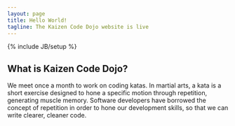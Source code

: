```yaml
---
layout: page
title: Hello World!
tagline: The Kaizen Code Dojo website is live
---
```

{% include JB/setup %}

## What is Kaizen Code Dojo?

We meet once a month to work on coding katas. In martial arts, a kata is a short exercise designed to hone a specific motion through repetition, generating muscle memory. Software developers have borrowed the concept of repetition in order to hone our development skills, so that we can write clearer, cleaner code.
